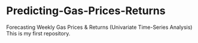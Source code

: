 # Predicting-Gas-Prices-Returns
Forecasting Weekly Gas Prices &amp; Returns (Univariate Time-Series Analysis)
This is my first repository.
